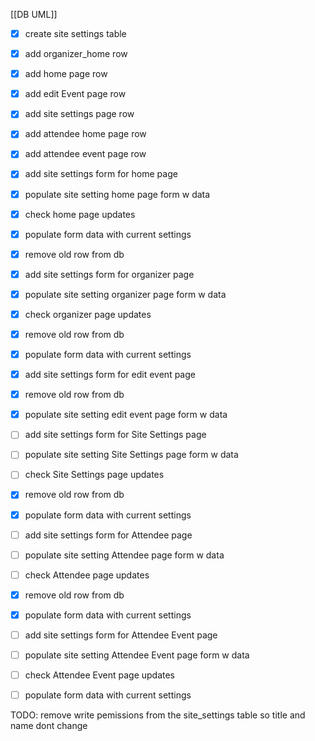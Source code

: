 [[DB UML]]

- [x] create site settings table
- [x] add organizer_home row
- [x] add home page row
- [x] add edit Event page row
- [x] add site settings page row
- [x] add attendee home page row
- [x] add attendee event page row
- [x] add site settings form for home page
- [x] populate site setting  home page form w data
- [x] check home page updates
- [x] populate form data with current settings
- [x] remove old row from db
- [x] add site settings form for organizer page
- [x] populate site setting  organizer page form w data
- [x] check organizer page updates
- [x] remove old row from db
- [x]  populate form data with current settings
- [x] add site settings form for edit event page
- [x] remove old row from db
- [x] populate site setting  edit event page form w data
- [ ] add site settings form for Site Settings page
- [ ] populate site setting  Site Settings page form w data
- [ ] check Site Settings page updates
- [x] remove old row from db
- [x]  populate form data with current settings
- [ ] add site settings form for Attendee page
- [ ] populate site setting  Attendee page form w data
- [ ] check Attendee page updates
- [x] remove old row from db
- [x]  populate form data with current settings
- [ ] add site settings form for Attendee Event page
- [ ] populate site setting  Attendee Event page form w data
- [ ] check Attendee  Event page updates
- [ ]  populate form data with current settings


TODO: remove write pemissions from the site_settings table so title and name dont change